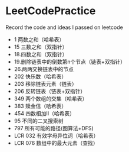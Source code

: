 # LeetCodePractice
Record the code and ideas I passed on leetcode
+ 1 两数之和（哈希表）
+ 15 三数之和（双指针）
+ 18.四数之和（双指针）
+ 19.删除链表中的倒数第n个节点（链表+双指针）
+ 26.两两交换链表中的节点
+ 202 快乐数（哈希表）
+ 203 移除链表元素（链表）
+ 206 反转链表（链表+双指针）
+ 349 两个数组的交集（哈希表）
+ 383 赎金信（哈希表）
+ 454 四数相加II（哈希表）
+ 95 不同的二叉搜索树
+ 797 所有可能的路径(图算法+DFS)
+ LCR 032 有效字母异位词（哈希表）
+ LCR 076 数组中的最大元素（查找）

